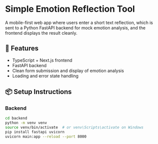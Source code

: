 # Simple Emotion Reflection Tool

A mobile-first web app where users enter a short text reflection, which is sent to a Python FastAPI backend for mock emotion analysis, and the frontend displays the result cleanly.

## 🚀 Features
- TypeScript + Next.js frontend
- FastAPI backend
- Clean form submission and display of emotion analysis
- Loading and error state handling

## 📦 Setup Instructions

### Backend
```bash
cd backend
python -m venv venv
source venv/bin/activate  # or venv\Scripts\activate on Windows
pip install fastapi uvicorn
uvicorn main:app --reload --port 8000

